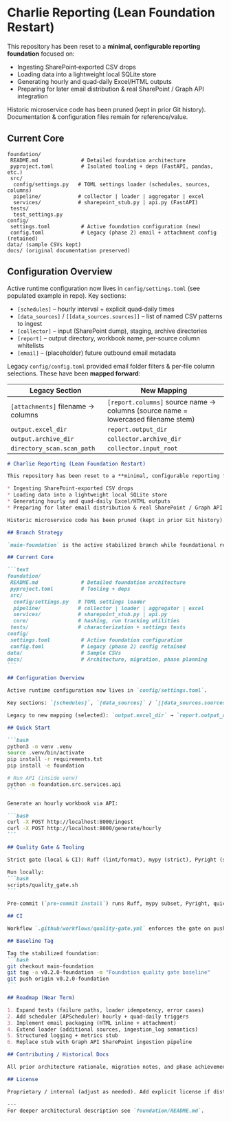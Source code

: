 # Charlie Reporting (Lean Foundation Restart)

This repository has been reset to a **minimal, configurable reporting foundation** focused on:

* Ingesting SharePoint‑exported CSV drops
* Loading data into a lightweight local SQLite store
* Generating hourly and quad‑daily Excel/HTML outputs
* Preparing for later email distribution & real SharePoint / Graph API integration

Historic microservice code has been pruned (kept in prior Git history). Documentation & configuration files remain for reference/value.

## Current Core

```text
foundation/
 README.md              # Detailed foundation architecture
 pyproject.toml         # Isolated tooling + deps (FastAPI, pandas, etc.)
 src/
  config/settings.py   # TOML settings loader (schedules, sources, columns)
  pipeline/            # collector | loader | aggregator | excel
  services/            # sharepoint_stub.py | api.py (FastAPI)
 tests/
  test_settings.py
config/
 settings.toml          # Active foundation configuration (new)
 config.toml            # Legacy (phase 2) email + attachment config (retained)
data/ (sample CSVs kept)
docs/ (original documentation preserved)
```

## Configuration Overview

Active runtime configuration now lives in `config/settings.toml` (see populated example in repo). Key sections:

* `[schedules]` – hourly interval + explicit quad‑daily times
* `[data_sources]` / `[[data_sources.sources]]` – list of named CSV patterns to ingest
* `[collector]` – input (SharePoint dump), staging, archive directories
* `[report]` – output directory, workbook name, per‑source column whitelists
* `[email]` – (placeholder) future outbound email metadata

Legacy `config/config.toml` provided email folder filters & per‑file column selections. These have been **mapped forward**:

| Legacy Section | New Mapping |
|----------------|-------------|
| `[attachments]` filename → columns | `[report.columns]` source name → columns (source name = lowercased filename stem) |
| `output.excel_dir` | `report.output_dir` |
| `output.archive_dir` | `collector.archive_dir` |
| `directory_scan.scan_path` | `collector.input_root` |
````markdown
# Charlie Reporting (Lean Foundation Restart)

This repository has been reset to a **minimal, configurable reporting foundation** focused on:

* Ingesting SharePoint‑exported CSV drops
* Loading data into a lightweight local SQLite store
* Generating hourly and quad‑daily Excel/HTML outputs
* Preparing for later email distribution & real SharePoint / Graph API integration

Historic microservice code has been pruned (kept in prior Git history). Documentation & configuration files remain for reference/value.

## Branch Strategy

`main-foundation` is the active stabilized branch while foundational refactors settle. Treat it as the integration target (temporary stand‑in for `main`). Merge forward into real `main` once scale/production concerns resume.

## Current Core

```text
foundation/
 README.md              # Detailed foundation architecture
 pyproject.toml         # Tooling + deps
 src/
  config/settings.py   # TOML settings loader
  pipeline/            # collector | loader | aggregator | excel
  services/            # sharepoint_stub.py | api.py
  core/                # hashing, run tracking utilities
 tests/                # characterization + settings tests
config/
 settings.toml          # Active foundation configuration
 config.toml            # Legacy (phase 2) config retained
data/                   # Sample CSVs
docs/                   # Architecture, migration, phase planning
```

## Configuration Overview

Active runtime configuration now lives in `config/settings.toml`.

Key sections: `[schedules]`, `[data_sources]` / `[[data_sources.sources]]`, `[collector]`, `[report]`, `[email]` (placeholder).

Legacy to new mapping (selected): `output.excel_dir` → `report.output_dir`, `directory_scan.scan_path` → `collector.input_root`, attachment filename columns → `report.columns`.

## Quick Start

```bash
python3 -m venv .venv
source .venv/bin/activate
pip install -r requirements.txt
pip install -e foundation

# Run API (inside venv)
python -m foundation.src.services.api
```

Generate an hourly workbook via API:

```bash
curl -X POST http://localhost:8000/ingest
curl -X POST http://localhost:8000/generate/hourly
```

## Quality Gate & Tooling

Strict gate (local & CI): Ruff (lint/format), mypy (strict), Pyright (strict), pydoclint, interrogate (100% doc coverage), pytest.

Run locally:
```bash
scripts/quality_gate.sh
```

Pre-commit (`pre-commit install`) runs Ruff, mypy subset, Pyright, quick pytest smoke.

## CI

Workflow `.github/workflows/quality-gate.yml` enforces the gate on pushes / PRs to `main` & `main-foundation`.

## Baseline Tag

Tag the stabilized foundation:
```bash
git checkout main-foundation
git tag -a v0.2.0-foundation -m "Foundation quality gate baseline"
git push origin v0.2.0-foundation
```

## Roadmap (Near Term)

1. Expand tests (failure paths, loader idempotency, error cases)
2. Add scheduler (APScheduler) hourly + quad‑daily triggers
3. Implement email packaging (HTML inline + attachment)
4. Extend loader (additional sources, ingestion_log semantics)
5. Structured logging + metrics stub
6. Replace stub with Graph API SharePoint ingestion pipeline

## Contributing / Historical Docs

All prior architecture rationale, migration notes, and phase achievements remain under `docs/`.

## License

Proprietary / internal (adjust as needed). Add explicit license if distribution scope changes.

---
For deeper architectural description see `foundation/README.md`.

````
